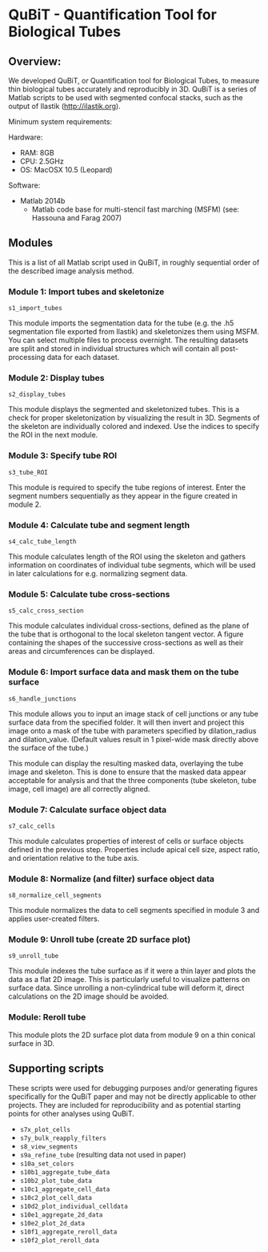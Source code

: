 # QuBiT - Quantification Tool for Biological Tubes


## Overview:
We developed QuBiT, or Quantification tool for Biological Tubes, to measure thin biological tubes accurately and reproducibly in 3D. QuBiT is a series of Matlab scripts to be used with segmented confocal stacks, such as the output of Ilastik (http://ilastik.org). 

Minimum system requirements:

Hardware:
* RAM: 8GB
* CPU: 2.5GHz
* OS: MacOSX 10.5 (Leopard)

Software:
* Matlab 2014b
  * Matlab code base for multi-stencil fast marching (MSFM) (see: Hassouna and Farag 2007)



## Modules
This is a list of all Matlab script used in QuBiT, in roughly sequential order of the described image analysis method.

### Module 1: Import tubes and skeletonize
`s1_import_tubes`
 
 This module imports the segmentation data for the tube (e.g. the .h5 segmentation file exported from Ilastik) and skeletonizes them using MSFM. You can select multiple files to process overnight. The resulting datasets are split and stored in individual structures which will contain all post-processing data for each dataset.

 
 
### Module 2: Display tubes
`s2_display_tubes`
 
 This module displays the segmented and skeletonized tubes. This is a check for proper skeletonization by visualizing the result in 3D. Segments of the skeleton are individually colored and indexed. Use the indices to specify the ROI in the next module.
 
 
### Module 3: Specify tube ROI
`s3_tube_ROI`
 
 This module is required to specify the tube regions of interest. Enter the segment numbers sequentially as they appear in the figure created in module 2.
 
 
### Module 4: Calculate tube and segment length
`s4_calc_tube_length`
 
 This module calculates length of the ROI using the skeleton and gathers information on coordinates of individual tube segments, which will be used in later calculations for e.g. normalizing segment data.
 
 
### Module 5: Calculate tube cross-sections
`s5_calc_cross_section`
 
 This module calculates individual cross-sections, defined as the plane of the tube that is orthogonal to the local skeleton tangent vector. A figure containing the shapes of the successive cross-sections as well as their areas and circumferences can be displayed.
 
 
 
### Module 6: Import surface data and mask them on the tube surface
`s6_handle_junctions`
 
 This module allows you to input an image stack of cell junctions or any tube surface data from the specified folder. It will then invert and project this image onto a mask of the tube with parameters specified by dilation_radius and dilation_value. (Default values result in 1 pixel-wide mask directly above the surface of the tube.)

This module can display the resulting masked data, overlaying the tube image and skeleton. This is done to ensure that the masked data appear acceptable for analysis and that the three components (tube skeleton, tube image, cell image) are all correctly aligned.
 
 
### Module 7: Calculate surface object data
`s7_calc_cells`

 
 This module calculates properties of interest of cells or surface objects defined in the previous step. Properties include apical cell size, aspect ratio, and orientation relative to the tube axis.
 
 
### Module 8: Normalize (and filter) surface object data
`s8_normalize_cell_segments`

 This module normalizes the data to cell segments specified in module 3 and applies user-created filters. 
 

### Module 9: Unroll tube (create 2D surface plot)
`s9_unroll_tube`
 
 This module indexes the tube surface as if it were a thin layer and plots the data as a flat 2D image. This is particularly useful to visualize patterns on surface data. Since unrolling a non-cylindrical tube will deform it, direct calculations on the 2D image should be avoided.


### Module: Reroll tube

 This module plots the 2D surface plot data from module 9 on a thin conical surface in 3D.



## Supporting scripts

These scripts were used for debugging purposes and/or generating figures specifically for the QuBiT paper and may not be directly applicable to other projects. They are included for reproducibility and as potential starting points for other analyses using QuBiT.

* `s7x_plot_cells`
* `s7y_bulk_reapply_filters`
* `s8_view_segments`
* `s9a_refine_tube` (resulting data not used in paper)
* `s10a_set_colors`
* `s10b1_aggregate_tube_data`
* `s10b2_plot_tube_data`
* `s10c1_aggregate_cell_data`
* `s10c2_plot_cell_data`
* `s10d2_plot_individual_celldata`
* `s10e1_aggregate_2d_data`
* `s10e2_plot_2d_data`
* `s10f1_aggregate_reroll_data`
* `s10f2_plot_reroll_data`
